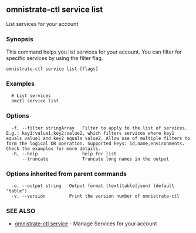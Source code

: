 ## omnistrate-ctl service list

List services for your account

### Synopsis

This command helps you list services for your account.
You can filter for specific services by using the filter flag.

```
omnistrate-ctl service list [flags]
```

### Examples

```
  # List services
  omctl service list
```

### Options

```
  -f, --filter stringArray   Filter to apply to the list of services. E.g.: key1:value1,key2:value2, which filters services where key1 equals value1 and key2 equals value2. Allow use of multiple filters to form the logical OR operation. Supported keys: id,name,environments. Check the examples for more details.
  -h, --help                 help for list
      --truncate             Truncate long names in the output
```

### Options inherited from parent commands

```
  -o, --output string   Output format (text|table|json) (default "table")
  -v, --version         Print the version number of omnistrate-ctl
```

### SEE ALSO

* [omnistrate-ctl service](omnistrate-ctl_service.md)	 - Manage Services for your account

